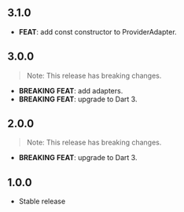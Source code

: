 ## 3.1.0

 - **FEAT**: add const constructor to ProviderAdapter.

## 3.0.0

> Note: This release has breaking changes.

 - **BREAKING** **FEAT**: add adapters.
 - **BREAKING** **FEAT**: upgrade to Dart 3.

## 2.0.0

> Note: This release has breaking changes.

 - **BREAKING** **FEAT**: upgrade to Dart 3.

## 1.0.0

 - Stable release

